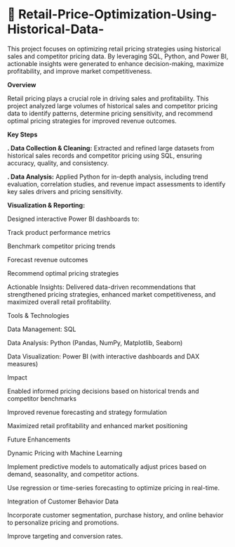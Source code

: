 # 🛒 Retail-Price-Optimization-Using-Historical-Data-


This project focuses on optimizing retail pricing strategies using historical sales and competitor pricing data. By leveraging SQL, Python, and Power BI, actionable insights were generated to enhance decision-making, maximize profitability, and improve market competitiveness.


**Overview**

Retail pricing plays a crucial role in driving sales and profitability. This project analyzed large volumes of historical sales and competitor pricing data to identify patterns, determine pricing sensitivity, and recommend optimal pricing strategies for improved revenue outcomes.


**Key Steps**


**. Data Collection & Cleaning:** Extracted and refined large datasets from historical sales records and competitor pricing using SQL, ensuring accuracy, quality, and consistency.

**. Data Analysis:** Applied Python for in-depth analysis, including trend evaluation, correlation studies, and revenue impact assessments to identify key sales drivers and pricing sensitivity.

**Visualization & Reporting:** 

Designed interactive Power BI dashboards to:

Track product performance metrics

Benchmark competitor pricing trends

Forecast revenue outcomes

Recommend optimal pricing strategies

Actionable Insights: Delivered data-driven recommendations that strengthened pricing strategies, enhanced market competitiveness, and maximized overall retail profitability.

Tools & Technologies

Data Management: SQL

Data Analysis: Python (Pandas, NumPy, Matplotlib, Seaborn)

Data Visualization: Power BI (with interactive dashboards and DAX measures)

Impact

Enabled informed pricing decisions based on historical trends and competitor benchmarks

Improved revenue forecasting and strategy formulation

Maximized retail profitability and enhanced market positioning

Future Enhancements

Dynamic Pricing with Machine Learning

Implement predictive models to automatically adjust prices based on demand, seasonality, and competitor actions.

Use regression or time-series forecasting to optimize pricing in real-time.

Integration of Customer Behavior Data

Incorporate customer segmentation, purchase history, and online behavior to personalize pricing and promotions.

Improve targeting and conversion rates.
